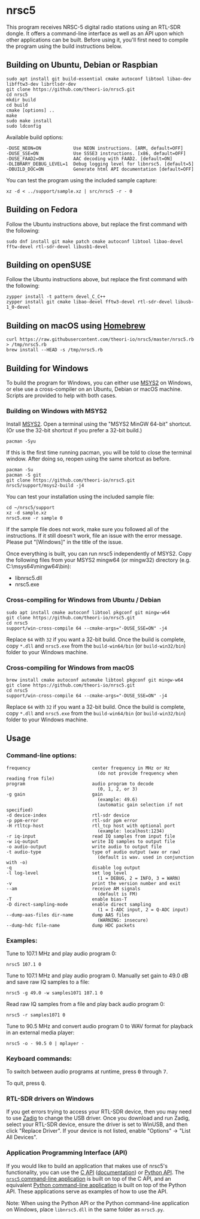 # nrsc5

This program receives NRSC-5 digital radio stations using an RTL-SDR dongle. It offers a command-line interface as well as an API upon which other applications can be built. Before using it, you'll first need to compile the program using the build instructions below.

## Building on Ubuntu, Debian or Raspbian

    sudo apt install git build-essential cmake autoconf libtool libao-dev libfftw3-dev librtlsdr-dev
    git clone https://github.com/theori-io/nrsc5.git
    cd nrsc5
    mkdir build
    cd build
    cmake [options] ..
    make
    sudo make install
    sudo ldconfig

Available build options:

    -DUSE_NEON=ON            Use NEON instructions. [ARM, default=OFF]
    -DUSE_SSE=ON             Use SSSE3 instructions. [x86, default=OFF]
    -DUSE_FAAD2=ON           AAC decoding with FAAD2. [default=ON]
    -DLIBRARY_DEBUG_LEVEL=1  Debug logging level for libnrsc5. [default=5]
    -DBUILD_DOC=ON           Generate html API documentation [default=OFF]

You can test the program using the included sample capture:

    xz -d < ../support/sample.xz | src/nrsc5 -r - 0

## Building on Fedora

Follow the Ubuntu instructions above, but replace the first command with the following:

    sudo dnf install git make patch cmake autoconf libtool libao-devel fftw-devel rtl-sdr-devel libusb1-devel

## Building on openSUSE

Follow the Ubuntu instructions above, but replace the first command with the following:

    zypper install -t pattern devel_C_C++
    zypper install git cmake libao-devel fftw3-devel rtl-sdr-devel libusb-1_0-devel

## Building on macOS using [Homebrew](https://brew.sh)

    curl https://raw.githubusercontent.com/theori-io/nrsc5/master/nrsc5.rb > /tmp/nrsc5.rb
    brew install --HEAD -s /tmp/nrsc5.rb

## Building for Windows

To build the program for Windows, you can either use [MSYS2](http://www.msys2.org) on Windows, or else use a cross-compiler on an Ubuntu, Debian or macOS machine. Scripts are provided to help with both cases.

### Building on Windows with MSYS2

Install [MSYS2](http://www.msys2.org). Open a terminal using the "MSYS2 MinGW 64-bit" shortcut. (Or use the 32-bit shortcut if you prefer a 32-bit build.)

    pacman -Syu

If this is the first time running pacman, you will be told to close the terminal window. After doing so, reopen using the same shortcut as before.

    pacman -Su
    pacman -S git
    git clone https://github.com/theori-io/nrsc5.git
    nrsc5/support/msys2-build -j4

You can test your installation using the included sample file:

    cd ~/nrsc5/support
    xz -d sample.xz
    nrsc5.exe -r sample 0

If the sample file does not work, make sure you followed all of the instructions. If it still doesn't work, file an issue with the error message. Please put "[Windows]" in the title of the issue.

Once everything is built, you can run nrsc5 independently of MSYS2. Copy the following files from your MSYS2 mingw64 (or mingw32) directory (e.g. C:\\msys64\\mingw64\\bin):

* libnrsc5.dll
* nrsc5.exe

### Cross-compiling for Windows from Ubuntu / Debian

    sudo apt install cmake autoconf libtool pkgconf git mingw-w64
    git clone https://github.com/theori-io/nrsc5.git
    cd nrsc5
    support/win-cross-compile 64 --cmake-args="-DUSE_SSE=ON" -j4

Replace `64` with `32` if you want a 32-bit build. Once the build is complete, copy `*.dll` and `nrsc5.exe` from the `build-win64/bin` (or `build-win32/bin`) folder to your Windows machine.

### Cross-compiling for Windows from macOS

    brew install cmake autoconf automake libtool pkgconf git mingw-w64
    git clone https://github.com/theori-io/nrsc5.git
    cd nrsc5
    support/win-cross-compile 64 --cmake-args="-DUSE_SSE=ON" -j4

Replace `64` with `32` if you want a 32-bit build. Once the build is complete, copy `*.dll` and `nrsc5.exe` from the `build-win64/bin` (or `build-win32/bin`) folder to your Windows machine.

## Usage

### Command-line options:

    frequency                       center frequency in MHz or Hz
                                      (do not provide frequency when reading from file)
    program                         audio program to decode
                                      (0, 1, 2, or 3)
    -g gain                         gain
                                      (example: 49.6)
                                      (automatic gain selection if not specified)
    -d device-index                 rtl-sdr device
    -p ppm-error                    rtl-sdr ppm error
    -H rtltcp-host                  rtl_tcp host with optional port
                                      (example: localhost:1234)
    -r iq-input                     read IQ samples from input file
    -w iq-output                    write IQ samples to output file
    -o audio-output                 write audio to output file
    -t audio-type                   type of audio output (wav or raw)
                                      (default is wav. used in conjunction with -o)
    -q                              disable log output
    -l log-level                    set log level
                                      (1 = DEBUG, 2 = INFO, 3 = WARN)
    -v                              print the version number and exit
    --am                            receive AM signals
                                      (default is FM)
    -T                              enable bias-T
    -D direct-sampling-mode         enable direct sampling
                                      (1 = I-ADC input, 2 = Q-ADC input)
    --dump-aas-files dir-name       dump AAS files
                                      (WARNING: insecure)
    --dump-hdc file-name            dump HDC packets

### Examples:

Tune to 107.1 MHz and play audio program 0:

    nrsc5 107.1 0

Tune to 107.1 MHz and play audio program 0. Manually set gain to 49.0 dB and save raw IQ samples to a file:

    nrsc5 -g 49.0 -w samples1071 107.1 0

Read raw IQ samples from a file and play back audio program 0:

    nrsc5 -r samples1071 0

Tune to 90.5 MHz and convert audio program 0 to WAV format for playback in an external media player:

    nrsc5 -o - 90.5 0 | mplayer -

### Keyboard commands:

To switch between audio programs at runtime, press <kbd>0</kbd> through <kbd>7</kbd>.

To quit, press <kbd>Q</kbd>.

### RTL-SDR drivers on Windows

If you get errors trying to access your RTL-SDR device, then you may need to use [Zadig](http://zadig.akeo.ie/) to change the USB driver. Once you download and run Zadig, select your RTL-SDR device, ensure the driver is set to WinUSB, and then click "Replace Driver". If your device is not listed, enable "Options" -> "List All Devices".

### Application Programming Interface (API)

If you would like to build an application that makes use of nrsc5's functionality, you can use the [C API](include/nrsc5.h) ([documentation](https://theori-io.github.io/nrsc5/c-api/)) or [Python API](support/nrsc5.py). The [`nrsc5` command-line application](src/main.c) is built on top of the C API, and an equivalent [Python command-line application](support/cli.py) is built on top of the Python API. These applications serve as examples of how to use the API.

Note: When using the Python API or the Python command-line application on Windows, place `libnrsc5.dll` in the same folder as `nrsc5.py`.
